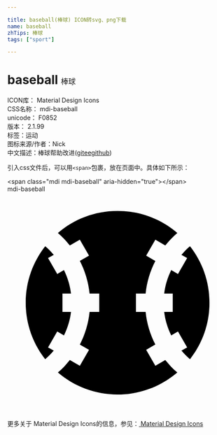 ```yaml
---

title: baseball(棒球) ICON转svg、png下载
name: baseball
zhTips: 棒球
tags: ["sport"]

---
```


# baseball  <small style="font-size: 60%;font-weight: 100">棒球</small>


<div class="detail-page">
<p>
<span>
ICON库：
<span class="badge-secondary badge">Material Design Icons</span> 
</span>
<br/>
<span>
CSS名称：
<span class="badge-secondary badge">mdi-baseball</span> 
</span>
<br/>
<span>
unicode：
<span class="badge-secondary badge">F0852</span> 
<copy-btn content='F0852' btn-title=""></copy-btn>
<copy-btn :content='String.fromCodePoint(parseInt("F0852", 16))' btn-title="复制U"></copy-btn>
</span>
<br/>
<span>
版本：
<span class="badge-secondary badge">2.1.99</span> 
</span><br/><span>标签：<span class="badge-light badge"><router-link to="/tags/sport.html">运动</router-link></span></span>
<br/>
<span>图标来源/作者：<span class="badge-light badge">Nick</span></span> 
<br/>
<span class="zh-detail">中文描述：<span class="badge-primary badge">棒球</span><span class="help-link"><span>帮助改进</span>(<a href="https://gitee.com/liuwave/icon-helper/edit/master/json/material/baseball.json" target="_blank" rel="noopener noreferrer">gitee</a><a href="https://github.com/liuwave/icon-helper/edit/master/json/material/baseball.json" target="_blank" rel="noopener noreferrer">github</a></span>)</span><br/>
</p>
</div>
<div class="alert alert-dark">
  <i class="mdi mdi-baseball mdi-48px"></i>
  <i class="mdi mdi-baseball mdi-36px"></i>
  <i class="mdi mdi-baseball mdi-24px"></i>
  <i class="mdi mdi-baseball mdi-18px"></i>
</div>
<div>
  <p>引入css文件后，可以用<code>&lt;span&gt;</code>包裹，放在页面中。具体如下所示：    
  </p>
  <div class="alert alert-primary" style="font-size: 14px">
    &lt;span class="mdi mdi-baseball" aria-hidden="true"&gt;&lt;/span&gt;
    <copy-btn content='<span class="mdi mdi-baseball" aria-hidden="true"></span>'></copy-btn>
  </div>
  <div class="alert alert-secondary">
    <i class="mdi mdi-baseball"
    style="font-size: 24px"
    aria-hidden="true"></i> mdi-baseball
    <copy-btn content="mdi-baseball" btn-title="复制图标名称"></copy-btn>
  </div>
</div>
<div id="svg" class="svg-wrap">
<svg xmlns="http://www.w3.org/2000/svg" viewBox="0 0 24 24"><path d="M12,2C9.5,2 7.25,2.9 5.5,4.4C6,4.81 6.41,5.27 6.8,5.76L7.89,5.13L8.89,6.87L7.89,7.44C8.45,8.53 8.82,9.73 8.95,11H10V12L10,13H8.95C8.82,14.27 8.45,15.47 7.89,16.56L8.89,17.13L7.89,18.87L6.8,18.24C6.41,18.73 6,19.19 5.5,19.6C7.25,21.1 9.5,22 12,22C14.5,22 16.75,21.1 18.5,19.6C18,19.19 17.59,18.73 17.19,18.24L16.11,18.87L15.11,17.13L16.11,16.55C15.55,15.47 15.18,14.27 15.05,13H14V11H15.05C15.18,9.73 15.55,8.53 16.11,7.45L15.11,6.87L16.11,5.13L17.19,5.76C17.59,5.27 18,4.81 18.5,4.4C16.75,2.9 14.5,2 12,2M4.12,5.85C2.79,7.55 2,9.68 2,12C2,14.32 2.79,16.45 4.12,18.15C4.46,17.87 4.76,17.55 5.05,17.22L4.43,16.87L5.43,15.13L6.16,15.56C6.55,14.77 6.82,13.91 6.93,13H6V12L6,11H6.93C6.82,10.09 6.55,9.23 6.16,8.44L5.43,8.87L4.43,7.13L5.05,6.78C4.76,6.45 4.46,6.13 4.12,5.85M19.88,5.85C19.54,6.13 19.24,6.45 18.95,6.78L19.57,7.13L18.57,8.87L17.84,8.44C17.45,9.23 17.18,10.09 17.07,11H18V13H17.07C17.18,13.91 17.45,14.77 17.84,15.56L18.57,15.13L19.57,16.87L18.95,17.22C19.24,17.55 19.54,17.87 19.88,18.15C21.21,16.45 22,14.32 22,12C22,9.68 21.21,7.55 19.88,5.85Z" /></svg>
</div>
<detail full-name='mdi-baseball'></detail>
    
<div><p>更多关于 Material Design Icons的信息，参见：<a target="_blank" href="https://iconhelper.cn/material.html"> Material Design Icons</a>
</p></div>
